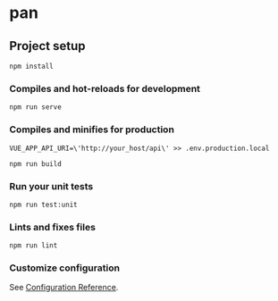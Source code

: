 # pan

## Project setup
```
npm install
```

### Compiles and hot-reloads for development
```
npm run serve
```

### Compiles and minifies for production
```
VUE_APP_API_URI=\'http://your_host/api\' >> .env.production.local

npm run build
```

### Run your unit tests
```
npm run test:unit
```

### Lints and fixes files
```
npm run lint
```

### Customize configuration
See [Configuration Reference](https://cli.vuejs.org/config/).